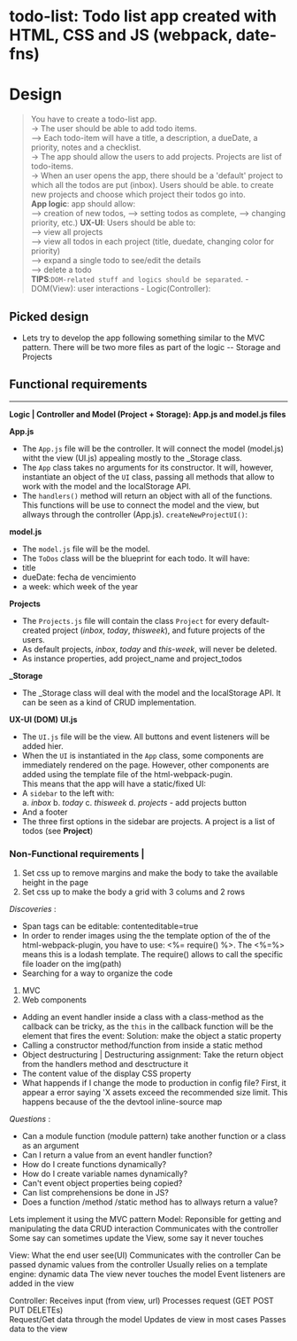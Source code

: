 todo-list: Todo list app created with HTML, CSS and JS (webpack, date-fns)
=========

# Design
> You have to create a todo-list app.  
  -> The user should be able to add todo items.   
  --> Each todo-item will have a title, a description, a dueDate, a priority, notes and a checklist.   
  -> The app should allow the users to add projects. 
     Projects are list of todo-items.  
  -> When an user opens the app, there should be a 'default' 
     project to which all the todos are put (inbox). Users should be able. 
    to create new projects and choose which project their todos go into.  
  **App logic**: app should allow:    
  --> creation of new todos, 
  --> setting todos as complete, 
  --> changing priority, etc.) 
  **UX-UI**: Users should be able to:   
  --> view all projects  
  --> view all todos in each project (title, duedate, changing color 
      for priority)  
  --> expand a single todo to see/edit the details  
  --> delete a todo  
  **TIPS**:`DOM-related stuff and logics should be separated`. 
          - DOM(View): user interactions
          - Logic(Controller): 
          

## Picked design
+ Lets try to develop the app following something similar 
to the MVC pattern. There will be two more files
as part of the logic -- Storage and Projects


## Functional requirements
---------------------------  
**Logic | Controller and Model (Project + Storage): App.js and model.js files**

**App.js**
* The `App.js` file will be the controller. It will connect 
the model (model.js) witht the view (UI.js) appealing mostly to 
the _Storage class.
* The `App` class takes no arguments for its constructor. 
It will, however, instantiate an object 
of the `UI` class, passing all methods that allow
to work with the model and the localStorage API.
* The `handlers()` method will return an object
with all of the functions. This functions will be 
use to connect the model and the view, but allways
through the controller (App.js).
`createNewProjectUI()`: 
  
**model.js**
+ The `model.js` file will be the model.
+ The `ToDos` class will be the blueprint for
each todo. It will have: 
+ title
+ dueDate: fecha de vencimiento
+ a week: which week of the year 

**Projects**
+ The `Projects.js` file will contain the 
class `Project` for every default-created project
(*inbox*, *today*, *thisweek*), and future projects of the users.
+ As default projects, *inbox*, *today* and *this-week*, will 
never be deleted.
+ As instance properties, add project_name and project_todos

**_Storage**
+ The _Storage class will deal with the model and the
localStorage API. It can be seen as a kind of CRUD
implementation.  


**UX-UI (DOM)**
**UI.js** 
+ The `UI.js` file will be the view. All  buttons and event 
listeners will be added hier.
+ When the `UI` is instantiated in the `App` 
class, some components are immediately
rendered on the page. However, other components
are added using the template file of the html-webpack-pugin.   
This means that the app will have a static/fixed UI:
+ A `sidebar` to the left with:  
      a. *inbox*
      b. *today*
      c. *thisweek*
      d. *projects* - add projects button
+ And a footer
+ The three first options in the sidebar are
projects. A project is a list of todos  (see **Project**)

### Non-Functional requirements | 
1. Set css up to remove margins and make the body to take the 
available height in the page
2. Set css up to make the body a grid with 3 colums and 2 rows 

                    
*Discoveries* : 
- Span tags can be editable: contenteditable=true
- In order to render images using the the template 
option of the of the html-webpack-plugin, you have to
use: <%= require() %>. The <%=%> means this is a 
lodash template. The require() allows to call the 
specific file loader on the img(path)
- Searching for a way to organize the code
1. MVC
2. Web components
- Adding an event handler inside a class with 
a class-method as the callback can be tricky, 
as the `this` in the callback function will be
the element that fires the event:
Solution: make the object a static property
- Calling a constructor method/function from inside a static method
- Object destructuring | Destructuring assignment:
  Take the return object from the handlers method and desctructure it
- The content value of the display CSS property
- What happends if I change the mode to production in config file?
  First, it appear a error saying 'X assets exceed the recommended
  size limit. This happens because of the the devtool inline-source map   

*Questions* :
- Can a module function (module pattern)
take another function or a class as an argument
- Can I return a value from an event handler function?
- How do I create functions dynamically?    
- How do I create variable names dynamically?
- Can't event object properties being copied? 
- Can list comprehensions be done in JS?  
- Does a function /method /static method has to allways return a value?


Lets implement it using the MVC pattern
Model: 
  Reponsible for getting and manipulating the data
  CRUD interaction
  Communicates with the controller
  Some say can sometimes update the View, some say it never touches

View: What the end user see(UI)
  Communicates with the controller
  Can be passed dynamic values from the controller
  Usually relies on a template engine: dynamic data
  The view never touches the model
  Event listeners are added in the view

Controller: 
  Receives input (from view, url)
  Processes request (GET POST PUT DELETEs)    
  Request/Get data through the model
  Updates de view in most cases
  Passes data to the view




